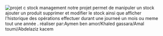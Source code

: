 ![projet c](https://user-images.githubusercontent.com/120473400/209856184-249b9e99-360d-4ac1-9982-f9e15de80949.png)
stock management 
notre projet permet de manipuler un stock ajouter un produit supprimer et modifier le stock ainsi que afficher l'historique  des opérations effectuer durant une journeé un mois ou meme tout une année .
réaliser par:Aymen ben amor/Khaled gassara/Amal toumi/Abdelaziz kacem
